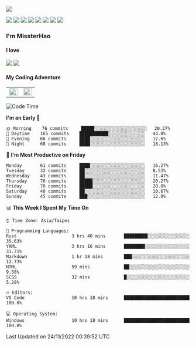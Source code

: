 ![](https://komarev.com/ghpvc/?username=MissterHao&color=ff69b4)

[![](https://img.shields.io/badge/Amazon%20AWS-%23232F3E?logo=amazon-aws&logoColor=white&style=for-the-badge)](https://aws.amazon.com/)
[![](https://img.shields.io/badge/Python-3776AB?style=for-the-badge&logo=python&logoColor=white)](https://www.djangoproject.com/)
[![](https://img.shields.io/badge/Django-092E20?style=for-the-badge&logo=django&logoColor=white)](https://www.python.org/)
[![](https://img.shields.io/badge/Flask-000000?style=for-the-badge&logo=flask&logoColor=white)](https://flask.palletsprojects.com/en/2.1.x/)
[![](https://img.shields.io/badge/go-%2300ADD8.svg?&style=for-the-badge&logo=go&logoColor=white)](https://golang.org/)
[![](https://img.shields.io/badge/javascript-%23F7DF1E.svg?&style=for-the-badge&logo=javascript&logoColor=black)](https://www.javascript.com/)
[![](https://img.shields.io/badge/mysql-%234479A1.svg?&style=for-the-badge&logo=mysql&logoColor=white)](https://www.mysql.com/)
[![](https://img.shields.io/badge/docker-%232496ED.svg?&style=for-the-badge&logo=docker&logoColor=white)](https://www.docker.com/)

### I'm MissterHao

#### I love  
![](https://img.shields.io/badge/Netflix-E50914?style=for-the-badge&logo=netflix&logoColor=white)
![](https://img.shields.io/badge/YouTube-FF0000?style=for-the-badge&logo=youtube&logoColor=white)

#### My Coding Adventure
<!-- Readme stats -->
<!-- https://github.com/anuraghazra/github-readme-stats -->
<table>
<tr>
    <td valign="top" width="50%">
    <img src="https://github-readme-stats.vercel.app/api?username=MissterHao&hide_border=true&show_icons=true&locale=en" align="left" style="width: 100%" />
    </td>
    <td valign="top" width="50%">
    <img src="https://github-readme-stats.vercel.app/api/top-langs?username=MissterHao&hide_border=true&show_icons=true&locale=en&layout=compact" align="left" style="width: 100%" />
    </td>
</tr>
</table>  


<!--START_SECTION:waka-->
![Code Time](http://img.shields.io/badge/Code%20Time-579%20hrs%2037%20mins-blue)

**I'm an Early 🐤** 

```text
🌞 Morning    76 commits     █████░░░░░░░░░░░░░░░░░░░░   20.27% 
🌆 Daytime    165 commits    ███████████░░░░░░░░░░░░░░   44.0% 
🌃 Evening    66 commits     ████░░░░░░░░░░░░░░░░░░░░░   17.6% 
🌙 Night      68 commits     ████░░░░░░░░░░░░░░░░░░░░░   18.13%

```
📅 **I'm Most Productive on Friday** 

```text
Monday       61 commits     ████░░░░░░░░░░░░░░░░░░░░░   16.27% 
Tuesday      32 commits     ██░░░░░░░░░░░░░░░░░░░░░░░   8.53% 
Wednesday    43 commits     ██░░░░░░░░░░░░░░░░░░░░░░░   11.47% 
Thursday     76 commits     █████░░░░░░░░░░░░░░░░░░░░   20.27% 
Friday       78 commits     █████░░░░░░░░░░░░░░░░░░░░   20.8% 
Saturday     40 commits     ██░░░░░░░░░░░░░░░░░░░░░░░   10.67% 
Sunday       45 commits     ███░░░░░░░░░░░░░░░░░░░░░░   12.0%

```


📊 **This Week I Spent My Time On** 

```text
⌚︎ Time Zone: Asia/Taipei

💬 Programming Languages: 
Rust                     3 hrs 40 mins       █████████░░░░░░░░░░░░░░░░   35.63% 
YAML                     3 hrs 16 mins       ████████░░░░░░░░░░░░░░░░░   31.71% 
Markdown                 1 hr 18 mins        ███░░░░░░░░░░░░░░░░░░░░░░   12.73% 
HTML                     59 mins             ██░░░░░░░░░░░░░░░░░░░░░░░   9.58% 
SCSS                     32 mins             █░░░░░░░░░░░░░░░░░░░░░░░░   5.28%

🔥 Editors: 
VS Code                  10 hrs 18 mins      █████████████████████████   100.0%

💻 Operating System: 
Windows                  10 hrs 18 mins      █████████████████████████   100.0%

```


 Last Updated on 24/11/2022 00:39:52 UTC
<!--END_SECTION:waka-->

<!--
**MissterHao/MissterHao** is a ✨ _special_ ✨ repository because its `README.md` (this file) appears on your GitHub profile.

Here are some ideas to get you started:

- 🔭 I’m currently working on ...
- 🌱 I’m currently learning ...
- 👯 I’m looking to collaborate on ...
- 🤔 I’m looking for help with ...
- 💬 Ask me about ...
- 📫 How to reach me: ...
- 😄 Pronouns: ...
- ⚡ Fun fact: ...
-->
